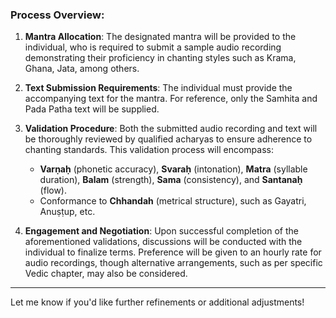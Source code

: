 ### Process Overview:

1. **Mantra Allocation**: The designated mantra will be provided to the individual, who is required to submit a sample audio recording demonstrating their proficiency in chanting styles such as Krama, Ghana, Jata, among others.

2. **Text Submission Requirements**: The individual must provide the accompanying text for the mantra. For reference, only the Samhita and Pada Patha text will be supplied.

3. **Validation Procedure**: Both the submitted audio recording and text will be thoroughly reviewed by qualified acharyas to ensure adherence to chanting standards. This validation process will encompass:
   - **Varṇaḥ** (phonetic accuracy), **Svaraḥ** (intonation), **Matra** (syllable duration), **Balam** (strength), **Sama** (consistency), and **Santanaḥ** (flow).  
   - Conformance to **Chhandah** (metrical structure), such as Gayatri, Anuṣṭup, etc.

4. **Engagement and Negotiation**: Upon successful completion of the aforementioned validations, discussions will be conducted with the individual to finalize terms. Preference will be given to an hourly rate for audio recordings, though alternative arrangements, such as per specific Vedic chapter, may also be considered.

---

Let me know if you'd like further refinements or additional adjustments!
